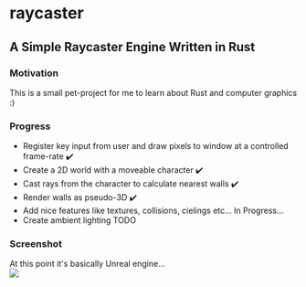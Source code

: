# raycaster
## A Simple Raycaster Engine Written in Rust

### Motivation
This is a small pet-project for me to learn about Rust and computer graphics :)

### Progress
- Register key input from user and draw pixels to window at a controlled frame-rate ✔️
- Create a 2D world with a moveable character ✔️
- Cast rays from the character to calculate nearest walls ✔️
- Render walls as pseudo-3D ✔️
- Add nice features like textures, collisions, cielings etc... In Progress...
- Create ambient lighting TODO

### Screenshot
At this point it's basically Unreal engine...   
<img src="resources/raycaster.gif">

